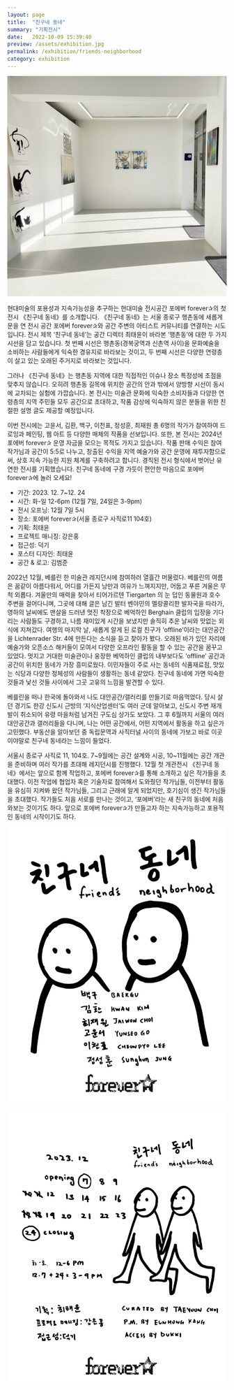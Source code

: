 ```yaml
---
layout: page
title:  "친구네 동네"
summary: "기획전시"
date:   2022-10-09 15:39:40
preview: /assets/exhibition.jpg
permalink: /exhibition/friends-neighborhood
category: exhibition
---
```



![Picture 1](/assets/exhibition.jpg)



 현대미술의 포용성과 지속가능성을 추구하는 현대미술 전시공간 포에버 forever✰의 첫 전시 《친구네 동네》를 소개합니다. 《친구네 동네》는 서울 종로구 행촌동에 새롭게 문을 연 전시 공간 포에버 forever✰와 공간 주변의 아티스트 커뮤니티를 연결하는 시도입니다. 전시 제목 ‘친구네 동네’는 공간 디렉터 최태윤이 바라본 ‘행촌동’에 대한 두 가지 시선을 담고 있습니다. 첫 번째 시선은 행촌동(경복궁역과 신촌역 사이)을 문화예술을 소비하는 사람들에게 익숙한 경유지로 바라보는 것이고, 두 번째 시선은 다양한 연령층이 살고 있는 오래된 주거지로 바라보는 것입니다.

그러나 《친구네 동네》는 행촌동 지역에 대한 직접적인 이슈나 장소 특정성에 초점을 맞추지 않습니다. 오히려 행촌동 길목에 위치한 공간의 안과 밖에서 양방향 시선이 동시에 교차되는 실험에 가깝습니다. 본 전시는 미술관 문화에 익숙한 소비자들과 다양한 연령층의 지역 주민들 모두 공간으로 초대하고, 작품 감상에 익숙하지 않은 분들을 위한 친절한 설명 글도 제공할 예정입니다.

이번 전시에는 고윤서, 김환, 백구, 이천표, 정성훈, 최재원 총 6명의 작가가 참여하여 드로잉과 페인팅, 웹 아트 등 다양한 매체의 작품을 선보입니다. 또한, 본 전시는 2024년 포에버 forever✰ 운영 자금을 모으는 목적도 가지고 있습니다. 작품 판매 수익은 참여 작가님과 공간이 5:5로 나누고, 창출된 수익을 지역 예술가와 공간 운영에 재투자함으로써, 상호 지속 가능한 지원 체계를 구축하려고 합니다. 경직된 전시 형식에서 벗어난 유연한 전시를 기획했습니다. 친구네 동네에 구경 가듯이 편안한 마음으로 포에버 forever✰에 놀러 오세요!

- 기간: 2023. 12. 7~12. 24
- 시간: 화-일 12-6pm (12월 7일, 24일은 3-9pm)
- 전시 오프닝: 12월 7일 5시
- 장소: 포에버 forever✰(서울 종로구 사직로11 104호)
- 기획: 최태윤
- 프로젝트 매니징: 강은홍
- 접근성: 덕기
- 포스터 디자인: 최태윤
- 공간 & 로고: 김범준 

 2022년 12월, 베를린 한 미술관 레지던시에 참여하러 열흘간 머물렀다. 베를린의 여름은 꿈같이 아름다워서, 어디를 가든지 낭만과 여유가 느껴지지만, 어둡고 푸른 겨울은 무척 외롭다. 겨울만의 매력을 찾아서 티어가르텐 Tiergarten 의 눈 덥인 동물원과 호수 주변을 걸어다니며, 그곳에 대해 글은 남긴 발터 벤야민의 멜랑콜리한 발자국을 따라가, 영하의 날씨에도 맨살을 드러낸 멋진 착장으로 베억하인 Berghain 클럽의 입장을 기다리는 사람들도 구경하고, 나름 재미있게 시간을 보냈지만 솔직히 추운 날씨와 맛없는 외식에 지쳐갔다. 여행의 마지막 날, 새롭게 알게 된 로컬 친구가 ‘offline’이라는 대안공간을 Lichtenrader Str. 4에 만든다는 소식을 듣고 찾아가 봤다. 오래된 바가 있던 자리에 예술가와 오픈소스 해커들이 모여서 다양한 오프라인 활동을 할 수 있는 공간을 꿈꾸고 있었다. 멋지고 거대한 미술관이나 웅장한 베억하인 클럽의 내부보다도 ‘offline’ 공간과 공간이 위치한 동네가 가장 흥미로웠다. 이민자들이 주로 사는 동네의 식품재료점, 맛있는 식당과 다양한 정체성의 사람들이 생활하는 동네 같았다. 친구네 동네에 가면 익숙한 것들과 낯선 것들 사이에서 그곳 고유의 느낌을 발견할 수 있다.  

베를린을 떠나 한국에 돌아와서 나도 대안공간/갤러리를 만들기로 마음먹었다. 당시 살던 경기도 한강 신도시 근방의 ‘지식산업센터’도 여러 군데 알아보고, 신도시 주변 재개발이 취소되어 유령 마을처럼 남겨진 구도심 상가도 보았다. 그 후 6월까지 서울의 여러 대안공간과 갤러리들을 다니며, 나는 어떤 공간에서, 어떤 지역에서 활동을 하고 싶은가 고민했다. 부동산을 알아보던 중 독립문역과 사직터널 사이의 동네에 가보고 바로 이곳이야말로 친구네 동네라는 느낌이 들었다. 
 

서울시 종로구 사직로 11, 104호. 7~9월에는 공간 설계와 시공, 10~11월에는 공간 개관을 준비하며 여러 작가를 초대해 레지던시를 진행했다. 12월 첫 개관전시 《친구네 동네》에서는 앞으로 함께 작업하고, 포에버 forever✰를 통해 소개하고 싶은 작가들을 초대했다. 이전 작업에 협업자 혹은 기술자로 참여해서 도와줬던 작가님들, 이전부터 활동을 유심히 지켜봐 왔던 작가님들, 그리고 근래에 알게 되었지만, 호기심이 생긴 작가님들을 초대했다. 작가들도 처음 서로를 만나는 것이고, ‘포에버’라는 새 친구의 동네에 처음 와보는 것이기도 하다. 앞으로 포에버 forever✰가 만들고자 하는 지속가능하고 포용적인 동네의 시작이기도 하다. 



![Picture 1](/assets/dongnae1.jpg)


![Picture 1](/assets/dongnae2.jpg)